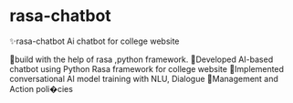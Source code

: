 # rasa-chatbot
✨rasa-chatbot Ai chatbot for college website

🎯build with the help of rasa ,python framework.
🎯Developed AI-based chatbot using Python Rasa framework for college website
🎯Implemented conversational AI model training with NLU, Dialogue 
🎯Management and Action poli�cies
